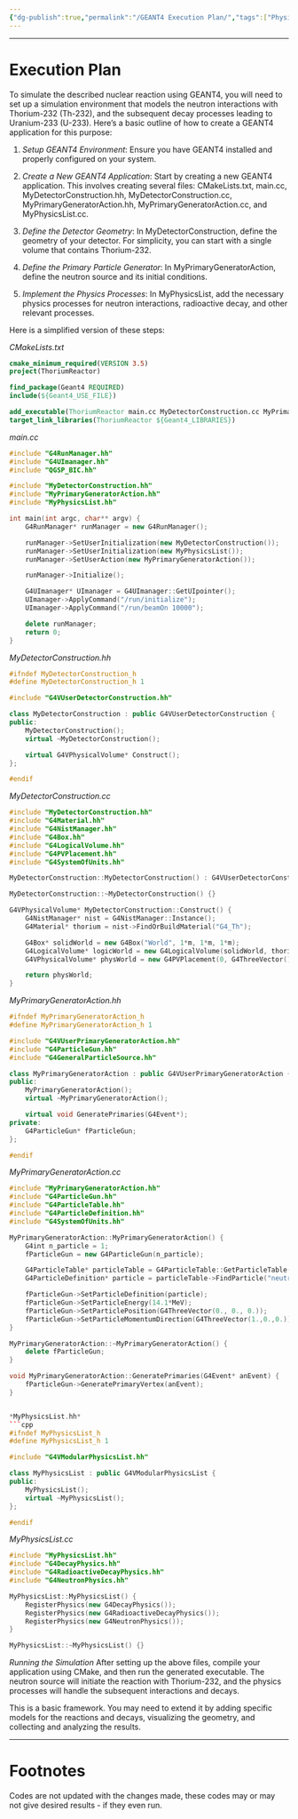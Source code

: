 ```yaml
---
{"dg-publish":true,"permalink":"/GEANT4 Execution Plan/","tags":["Physics","coding","idea"]}
---
```



---
# Execution Plan
To simulate the described nuclear reaction using GEANT4, you will need to set up a simulation environment that models the neutron interactions with Thorium-232 (Th-232), and the subsequent decay processes leading to Uranium-233 (U-233). Here’s a basic outline of how to create a GEANT4 application for this purpose:

1. *Setup GEANT4 Environment*: Ensure you have GEANT4 installed and properly configured on your system.

2. *Create a New GEANT4 Application*: Start by creating a new GEANT4 application. This involves creating several files: CMakeLists.txt, main.cc, MyDetectorConstruction.hh, MyDetectorConstruction.cc, MyPrimaryGeneratorAction.hh, MyPrimaryGeneratorAction.cc, and MyPhysicsList.cc.

3. *Define the Detector Geometry*: In MyDetectorConstruction, define the geometry of your detector. For simplicity, you can start with a single volume that contains Thorium-232.

4. *Define the Primary Particle Generator*: In MyPrimaryGeneratorAction, define the neutron source and its initial conditions.

5. *Implement the Physics Processes*: In MyPhysicsList, add the necessary physics processes for neutron interactions, radioactive decay, and other relevant processes.

Here is a simplified version of these steps:

*CMakeLists.txt*
```cmake
cmake_minimum_required(VERSION 3.5)
project(ThoriumReactor)

find_package(Geant4 REQUIRED)
include(${Geant4_USE_FILE})

add_executable(ThoriumReactor main.cc MyDetectorConstruction.cc MyPrimaryGeneratorAction.cc MyPhysicsList.cc)
target_link_libraries(ThoriumReactor ${Geant4_LIBRARIES})
```


*main.cc*
```cpp
#include "G4RunManager.hh"
#include "G4UImanager.hh"
#include "QGSP_BIC.hh"

#include "MyDetectorConstruction.hh"
#include "MyPrimaryGeneratorAction.hh"
#include "MyPhysicsList.hh"

int main(int argc, char** argv) {
    G4RunManager* runManager = new G4RunManager();

    runManager->SetUserInitialization(new MyDetectorConstruction());
    runManager->SetUserInitialization(new MyPhysicsList());
    runManager->SetUserAction(new MyPrimaryGeneratorAction());

    runManager->Initialize();

    G4UImanager* UImanager = G4UImanager::GetUIpointer();
    UImanager->ApplyCommand("/run/initialize");
    UImanager->ApplyCommand("/run/beamOn 10000");

    delete runManager;
    return 0;
}
```

*MyDetectorConstruction.hh*
```cpp
#ifndef MyDetectorConstruction_h
#define MyDetectorConstruction_h 1

#include "G4VUserDetectorConstruction.hh"

class MyDetectorConstruction : public G4VUserDetectorConstruction {
public:
    MyDetectorConstruction();
    virtual ~MyDetectorConstruction();

    virtual G4VPhysicalVolume* Construct();
};

#endif
```

*MyDetectorConstruction.cc*
```cpp
#include "MyDetectorConstruction.hh"
#include "G4Material.hh"
#include "G4NistManager.hh"
#include "G4Box.hh"
#include "G4LogicalVolume.hh"
#include "G4PVPlacement.hh"
#include "G4SystemOfUnits.hh"

MyDetectorConstruction::MyDetectorConstruction() : G4VUserDetectorConstruction() {}

MyDetectorConstruction::~MyDetectorConstruction() {}

G4VPhysicalVolume* MyDetectorConstruction::Construct() {
    G4NistManager* nist = G4NistManager::Instance();
    G4Material* thorium = nist->FindOrBuildMaterial("G4_Th");

    G4Box* solidWorld = new G4Box("World", 1*m, 1*m, 1*m);
    G4LogicalVolume* logicWorld = new G4LogicalVolume(solidWorld, thorium, "World");
    G4VPhysicalVolume* physWorld = new G4PVPlacement(0, G4ThreeVector(), logicWorld, "World", 0, false, 0, true);

    return physWorld;
}
```

*MyPrimaryGeneratorAction.hh*
```cpp
#ifndef MyPrimaryGeneratorAction_h
#define MyPrimaryGeneratorAction_h 1

#include "G4VUserPrimaryGeneratorAction.hh"
#include "G4ParticleGun.hh"
#include "G4GeneralParticleSource.hh"

class MyPrimaryGeneratorAction : public G4VUserPrimaryGeneratorAction {
public:
    MyPrimaryGeneratorAction();
    virtual ~MyPrimaryGeneratorAction();

    virtual void GeneratePrimaries(G4Event*);
private:
    G4ParticleGun* fParticleGun;
};

#endif
```


*MyPrimaryGeneratorAction.cc*
```cpp
#include "MyPrimaryGeneratorAction.hh"
#include "G4ParticleGun.hh"
#include "G4ParticleTable.hh"
#include "G4ParticleDefinition.hh"
#include "G4SystemOfUnits.hh"

MyPrimaryGeneratorAction::MyPrimaryGeneratorAction() {
    G4int n_particle = 1;
    fParticleGun = new G4ParticleGun(n_particle);

    G4ParticleTable* particleTable = G4ParticleTable::GetParticleTable();
    G4ParticleDefinition* particle = particleTable->FindParticle("neutron");

    fParticleGun->SetParticleDefinition(particle);
    fParticleGun->SetParticleEnergy(14.1*MeV);
    fParticleGun->SetParticlePosition(G4ThreeVector(0., 0., 0.));
    fParticleGun->SetParticleMomentumDirection(G4ThreeVector(1.,0.,0.));
}

MyPrimaryGeneratorAction::~MyPrimaryGeneratorAction() {
    delete fParticleGun;
}

void MyPrimaryGeneratorAction::GeneratePrimaries(G4Event* anEvent) {
    fParticleGun->GeneratePrimaryVertex(anEvent);
}


*MyPhysicsList.hh*
```cpp
#ifndef MyPhysicsList_h
#define MyPhysicsList_h 1

#include "G4VModularPhysicsList.hh"

class MyPhysicsList : public G4VModularPhysicsList {
public:
    MyPhysicsList();
    virtual ~MyPhysicsList();
};

#endif
```


*MyPhysicsList.cc*
```cpp
#include "MyPhysicsList.hh"
#include "G4DecayPhysics.hh"
#include "G4RadioactiveDecayPhysics.hh"
#include "G4NeutronPhysics.hh"

MyPhysicsList::MyPhysicsList() {
    RegisterPhysics(new G4DecayPhysics());
    RegisterPhysics(new G4RadioactiveDecayPhysics());
    RegisterPhysics(new G4NeutronPhysics());
}

MyPhysicsList::~MyPhysicsList() {}
```

*Running the Simulation*
After setting up the above files, compile your application using CMake, and then run the generated executable. The neutron source will initiate the reaction with Thorium-232, and the physics processes will handle the subsequent interactions and decays.

This is a basic framework. You may need to extend it by adding specific models for the reactions and decays, visualizing the geometry, and collecting and analyzing the results.




---
# Footnotes
Codes are not updated with the changes made, these codes may or may not give desired results - if they even run.